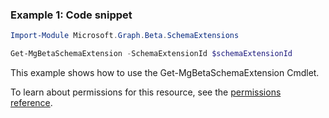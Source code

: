 ### Example 1: Code snippet

```powershellImport-Module Microsoft.Graph.Beta.SchemaExtensions

Get-MgBetaSchemaExtension -SchemaExtensionId $schemaExtensionId
```
This example shows how to use the Get-MgBetaSchemaExtension Cmdlet.
To learn about permissions for this resource, see the [permissions reference](/graph/permissions-reference).

